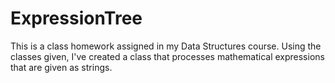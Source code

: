 # ExpressionTree
This is a class homework assigned in my Data Structures course. Using the classes given, I've created a class that processes mathematical expressions that are given as strings.
